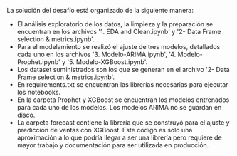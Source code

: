 La solución del desafío está organizado de la siguiente manera:

- El análisis exploratorio de los datos, la limpieza y la preparación se encuentran en los archivos
  '1. EDA and Clean.ipynb' y '2- Data Frame selection & metrics.ipynb'.
- Para el modelamiento se realizó el ajuste de tres modelos, detallados cada uno en los archivos
  '3. Modelo-ARIMA.ipynb', '4. Modelo-Prophet.ipynb' y '5. Modelo-XGBoost.ipynb'.
- Los dataset suministrados son los que se generan en el archivo '2- Data Frame selection & metrics.ipynb'.
- En requirements.txt se encuentran las librerías necesarias para ejecutar los notebooks.
- En la carpeta Prophet y XGBoost se encuentran los modelos entrenados para cada uno de los modelos. Los modelos ARIMA no se guardan en disco.
- La carpeta forecast contiene la librería que se construyó para el ajuste y predicción de ventas con XGBoost. 
Este código es solo una aproximación a lo que podría llegar a ser una librería pero requiere de mayor trabajo y documentación para ser utilizada en producción.